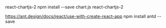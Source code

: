 react-chartjs-2
npm install --save chart.js react-chartjs-2

https://ant.design/docs/react/use-with-create-react-app
npm install antd --save
